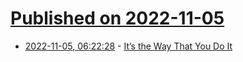 # [Published on 2022-11-05](index.md)

* [2022-11-05, 06:22:28](https://news.ycombinator.com/item?id=33478511) - [It’s the Way That You Do It](https://www.berfrois.com/2022/11/samuel-jay-keyser-quit-your-books/)
